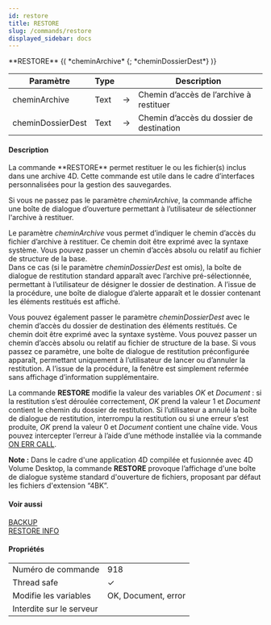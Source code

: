 ```yaml
---
id: restore
title: RESTORE
slug: /commands/restore
displayed_sidebar: docs
---
```


<!--REF #_command_.RESTORE.Syntax-->**RESTORE** {( *cheminArchive* {; *cheminDossierDest*} )}<!-- END REF-->
<!--REF #_command_.RESTORE.Params-->
| Paramètre | Type |  | Description |
| --- | --- | --- | --- |
| cheminArchive | Text | &#8594;  | Chemin d’accès de l’archive à restituer |
| cheminDossierDest | Text | &#8594;  | Chemin d’accès du dossier de destination |

<!-- END REF-->

#### Description 

<!--REF #_command_.RESTORE.Summary-->La commande **RESTORE** permet restituer le ou les fichier(s) inclus dans une archive 4D.<!-- END REF--> Cette commande est utile dans le cadre d’interfaces personnalisées pour la gestion des sauvegardes. 

Si vous ne passez pas le paramètre *cheminArchive*, la commande affiche une boîte de dialogue d’ouverture permettant à l’utilisateur de sélectionner l'archive à restituer.

Le paramètre *cheminArchive* vous permet d’indiquer le chemin d’accès du fichier d’archive à restituer. Ce chemin doit être exprimé avec la syntaxe système. Vous pouvez passer un chemin d’accès absolu ou relatif au fichier de structure de la base.   
Dans ce cas (si le paramètre *cheminDossierDest* est omis), la boîte de dialogue de restitution standard apparaît avec l’archive pré-sélectionnée, permettant à l’utilisateur de désigner le dossier de destination. A l’issue de la procédure, une boîte de dialogue d’alerte apparaît et le dossier contenant les éléments restitués est affiché. 

Vous pouvez également passer le paramètre *cheminDossierDest* avec le chemin d’accès du dossier de destination des éléments restitués. Ce chemin doit être exprimé avec la syntaxe système. Vous pouvez passer un chemin d’accès absolu ou relatif au fichier de structure de la base. Si vous passez ce paramètre, une boîte de dialogue de restitution préconfigurée apparaît, permettant uniquement à l’utilisateur de lancer ou d’annuler la restitution. A l’issue de la procédure, la fenêtre est simplement refermée sans affichage d’information supplémentaire. 

La commande **RESTORE** modifie la valeur des variables *OK* et *Document* : si la restitution s’est déroulée correctement, *OK* prend la valeur 1 et *Document* contient le chemin du dossier de restitution. Si l’utilisateur a annulé la boîte de dialogue de restitution, interrompu la restitution ou si une erreur s’est produite, *OK* prend la valeur 0 et *Document* contient une chaîne vide. Vous pouvez intercepter l’erreur à l’aide d’une méthode installée via la commande [ON ERR CALL](on-err-call.md).

**Note :** Dans le cadre d'une application 4D compilée et fusionnée avec 4D Volume Desktop, la commande **RESTORE** provoque l’affichage d'une boîte de dialogue système standard d'ouverture de fichiers, proposant par défaut les fichiers d'extension “4BK”.

#### Voir aussi 

[BACKUP](backup.md)  
[RESTORE INFO](restore-info.md)  

#### Propriétés
|  |  |
| --- | --- |
| Numéro de commande | 918 |
| Thread safe | &check; |
| Modifie les variables | OK, Document, error |
| Interdite sur le serveur ||


